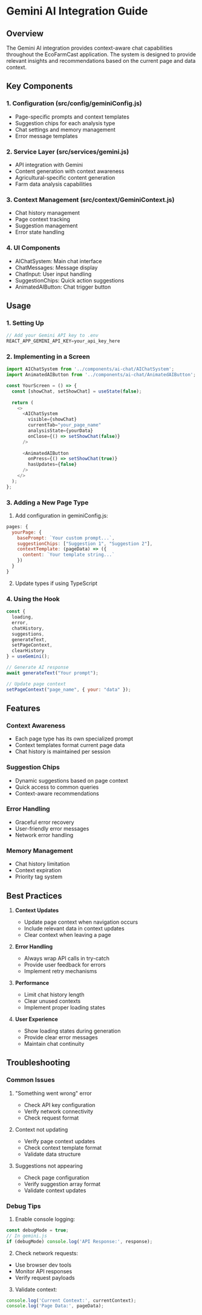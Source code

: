 # Gemini AI Integration Guide

## Overview
The Gemini AI integration provides context-aware chat capabilities throughout the EcoFarmCast application. The system is designed to provide relevant insights and recommendations based on the current page and data context.

## Key Components

### 1. Configuration (src/config/geminiConfig.js)
- Page-specific prompts and context templates
- Suggestion chips for each analysis type
- Chat settings and memory management
- Error message templates

### 2. Service Layer (src/services/gemini.js)
- API integration with Gemini
- Content generation with context awareness
- Agricultural-specific content generation
- Farm data analysis capabilities

### 3. Context Management (src/context/GeminiContext.js)
- Chat history management
- Page context tracking
- Suggestion management
- Error state handling

### 4. UI Components
- AIChatSystem: Main chat interface
- ChatMessages: Message display
- ChatInput: User input handling
- SuggestionChips: Quick action suggestions
- AnimatedAIButton: Chat trigger button

## Usage

### 1. Setting Up
```javascript
// Add your Gemini API key to .env
REACT_APP_GEMINI_API_KEY=your_api_key_here
```

### 2. Implementing in a Screen
```javascript
import AIChatSystem from '../components/ai-chat/AIChatSystem';
import AnimatedAIButton from '../components/ai-chat/AnimatedAIButton';

const YourScreen = () => {
  const [showChat, setShowChat] = useState(false);
  
  return (
    <>
      <AIChatSystem 
        visible={showChat}
        currentTab="your_page_name"
        analysisState={yourData}
        onClose={() => setShowChat(false)}
      />
      
      <AnimatedAIButton
        onPress={() => setShowChat(true)}
        hasUpdates={false}
      />
    </>
  );
};
```

### 3. Adding a New Page Type
1. Add configuration in geminiConfig.js:
```javascript
pages: {
  yourPage: {
    basePrompt: `Your custom prompt...`,
    suggestionChips: ["Suggestion 1", "Suggestion 2"],
    contextTemplate: (pageData) => ({
      content: `Your template string...`
    })
  }
}
```

2. Update types if using TypeScript

### 4. Using the Hook
```javascript
const {
  loading,
  error,
  chatHistory,
  suggestions,
  generateText,
  setPageContext,
  clearHistory
} = useGemini();

// Generate AI response
await generateText("Your prompt");

// Update page context
setPageContext("page_name", { your: "data" });
```

## Features

### Context Awareness
- Each page type has its own specialized prompt
- Context templates format current page data
- Chat history is maintained per session

### Suggestion Chips
- Dynamic suggestions based on page context
- Quick access to common queries
- Context-aware recommendations

### Error Handling
- Graceful error recovery
- User-friendly error messages
- Network error handling

### Memory Management
- Chat history limitation
- Context expiration
- Priority tag system

## Best Practices

1. **Context Updates**
   - Update page context when navigation occurs
   - Include relevant data in context updates
   - Clear context when leaving a page

2. **Error Handling**
   - Always wrap API calls in try-catch
   - Provide user feedback for errors
   - Implement retry mechanisms

3. **Performance**
   - Limit chat history length
   - Clear unused contexts
   - Implement proper loading states

4. **User Experience**
   - Show loading states during generation
   - Provide clear error messages
   - Maintain chat continuity

## Troubleshooting

### Common Issues

1. "Something went wrong" error
   - Check API key configuration
   - Verify network connectivity
   - Check request format

2. Context not updating
   - Verify page context updates
   - Check context template format
   - Validate data structure

3. Suggestions not appearing
   - Check page configuration
   - Verify suggestion array format
   - Validate context updates

### Debug Tips

1. Enable console logging:
```javascript
const debugMode = true;
// In gemini.js
if (debugMode) console.log('API Response:', response);
```

2. Check network requests:
- Use browser dev tools
- Monitor API responses
- Verify request payloads

3. Validate context:
```javascript
console.log('Current Context:', currentContext);
console.log('Page Data:', pageData);
